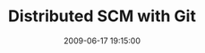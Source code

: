---
layout: event
title:  "Distributed SCM with Git"
date:   2009-06-17 19:15:00
tags: events
speakers:
 - unknown
location: uni-ka-hs101
---